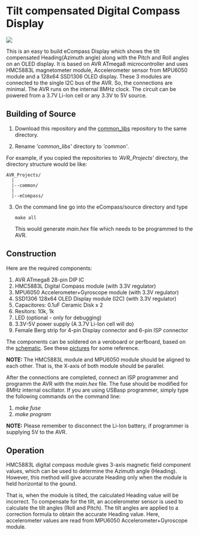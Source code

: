 # Tilt compensated Digital Compass Display


<img src="https://github.com/visakhanc/eCompass/blob/master/pic/3.jpg">


This is an easy to build eCompass Display which shows the tilt compensated Heading(Azimuth angle) along with the Pitch and Roll angles on an OLED display. It is based on AVR ATmega8 microcontroller and uses HMC5883L magnetometer module, Accelerometer sensor from MPU6050 module and a 128x64 SSD1306 OLED display. These 3 modules are connected to the single I2C bus of the AVR. So, the connections are minimal. The AVR runs on the internal 8MHz clock. The circuit can be powered from a 3.7V Li-Ion cell or any 3.3V to 5V source.


Building of Source
------------------

1. Download this repository and the [common_libs](https://github.com/visakhanc/common_libs) repository to the same directory. 

2. Rename *'common_libs'* directory to *'common'*. 

For example, if you copied the repositories to *'AVR_Projects'* directory, the directory structure would be like:


	AVR_Projects/
	  |
	  |--common/
	  |
	  |--eCompass/
	

3. On the command line go into the eCompass/source directory and type 

	`make all`

   This would generate *main.hex* file which needs to be programmed to the AVR.



Construction
------------

Here are the required components:

1. AVR ATmega8 28-pin DIP IC
2. HMC5883L Digital Compass module (with 3.3V regulator)
3. MPU6050 Accelerometer+Gyroscope module (with 3.3V regulator)
4. SSD1306 128x64 OLED Display module (I2C) (with 3.3V regulator)
5. Capacitores: 0.1uF Ceramic Disk x 2
6. Resitors: 10k, 1k
7. LED (optional - only for debugging)
8. 3.3V-5V power supply (A 3.7V Li-Ion cell will do)
9. Female Berg strip for 4-pin Display connector and 6-pin ISP connector

The components can be soldered on a veroboard or perfboard, based on the [schematic](https://github.com/visakhanc/eCompass/blob/master/circuit/circuit.png). See these [pictures](https://github.com/visakhanc/eCompass/tree/master/pic) for some reference.

**NOTE:** The HMC5883L module and MPU6050 module should be aligned to each other. That is, the X-axis of both module should be parallel.

After the connections are completed, connect an ISP programmer and programm the AVR with the *main.hex* file. The fuse should be modified for 8MHz internal oscillator. If you are using USBasp programmer, simply type the following commands on the command line:

1. *make fuse*
2. *make program*

**NOTE:** Please remember to disconnect the Li-Ion battery, if programmer is supplying 5V to the AVR.

Operation
---------

HMC5883L digital compass module gives 3-axis magnetic field component values, which can be used to determine the Azimuth angle (Heading). However, this method will give accurate Heading only when the module is held horizontal to the gound.

That is, when the module is tilted, the calculated Heading value will be incorrect. To compensate for the tilt, an accelerometer sensor is used to calculate the tilt angles (Roll and Pitch). The tilt angles are applied to a correction formula to obtain the accurate Heading value. Here, accelerometer values are read from MPU6050 Accelerometer+Gyroscope module.




